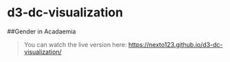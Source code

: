 # d3-dc-visualization
##Gender in Acadaemia

 >You can watch the live version here:
 https://nexto123.github.io/d3-dc-visualization/
